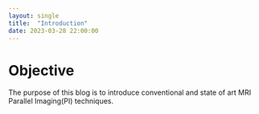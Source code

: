 ```yaml
---
layout: single
title:  "Introduction"
date: 2023-03-28 22:00:00
---
```


# Objective<br>
The purpose of this blog is to introduce conventional and state of art MRI Parallel Imaging(PI) techniques.







